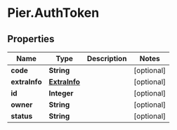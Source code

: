 # Pier.AuthToken

## Properties
Name | Type | Description | Notes
------------ | ------------- | ------------- | -------------
**code** | **String** |  | [optional] 
**extraInfo** | [**ExtraInfo**](ExtraInfo.md) |  | [optional] 
**id** | **Integer** |  | [optional] 
**owner** | **String** |  | [optional] 
**status** | **String** |  | [optional] 


